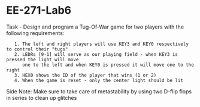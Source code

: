 # EE-271-Lab6

Task - Design and program a Tug-Of-War game for two players with the following requirements:

       1. The left and right players will use KEY3 and KEY0 respectively to control their "tugs"
       2. LEDRs [9-1] will serve as our playing field - when KEY3 is pressed the light will move
          one to the left and when KEY0 is pressed it will move one to the right
       3. HEX0 shows the ID of the player that wins (1 or 2)
       4. When the game is reset - only the center light should be lit 

Side Note: Make sure to take care of metastability by using two D-flip flops in series to clean up glitches
